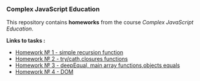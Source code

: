  ### Complex JavaScript Education 

This repository contains **homeworks** from the course *Complex JavaScript Education*.

**Links to tasks :**

+ [Homework № 1 - simple recursion function](homework_1/README.md)
+ [Homework № 2 - try/cath,closures functions](homework_2/README.md)
+ [Homework № 3 - deepEqual, main array functions,objects equals](homework_3/README.md)
+ [Homework № 4 - DOM](homework_4/README.md)

